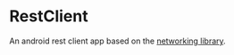 # RestClient
An android rest client app based on the [networking library](https://github.com/eukaprotech/networking).
